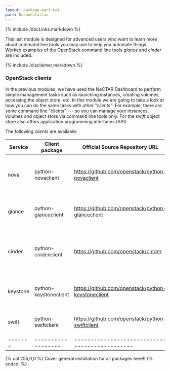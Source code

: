 ```yaml
---
layout: package-part-ext
part: Documentation
---
```

{% include /docLinks.markdown %}


This last module is designed for advanced users who want to learn more about command line tools you may use to help you automate things. Worked examples of the OpenStack command line tools *glance* and *cinder* are included.

{% include /disclaimer.markdown %}



### OpenStack clients

In the previous modules, we have used the NeCTAR Dashboard to perform simple management tasks such as launching instances, creating volumes, accessing the object store, etc. 
In this module we are going to take a look at how you can do the same tasks with other *"clients"*. For example, there are some command line "clients" --- so you can manage your instances, volumes and object store via command line tools only. For the *swift* object store also offers application programming interfaces (API).

The following *clients* are available:

| Service | Client package     | Official Source Repository URL                 | Purpose |
| ------- | ------------------ | ---------------------------------------------- | ------- |
| nova	  | python-novaclient  | https://github.com/openstack/python-novaclient	| Nova is the primary OpenStack cloud management API |
| glance  | python-glanceclient| https://github.com/openstack/python-glanceclient | Glance is the OpenStack Image management API. |
| cinder | python-cinderclient | https://github.com/openstack/cinder | Cinder provides services and libraries for access to Block Storage. |
| keystone | python-keystoneclient | https://github.com/openstack/python-keystoneclient | Keystone is the OpenStack Authentication API. |
| swift	  | python-swiftclient  | https://github.com/openstack/python-swiftclient | Swift is the ObjectStack Object Store API. |
| ------- | ------------------ | ---------------------------------------------- | ------- |

{% col 255,0,0 %}
Cover general installation for all packages here!!
{% endcol %}






